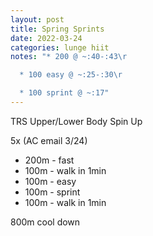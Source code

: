 ```yaml
---
layout: post
title: Spring Sprints
date: 2022-03-24
categories: lunge hiit
notes: "* 200 @ ~:40-:43\r

  * 100 easy @ ~:25-:30\r

  * 100 sprint @ ~:17"
---
```

TRS Upper/Lower Body Spin Up

5x (AC email 3/24)
* 200m - fast 
* 100m - walk in 1min
* 100m - easy
* 100m - sprint
* 100m - walk in 1min

800m cool down